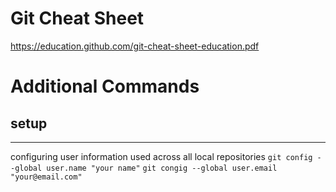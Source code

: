 # Git Cheat Sheet
https://education.github.com/git-cheat-sheet-education.pdf
# Additional Commands

## setup
---
configuring user information used across all local repositories
`git config --global user.name "your name"`
`git congig --global user.email "your@email.com"`
    
    
